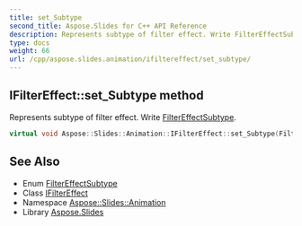 ```yaml
---
title: set_Subtype
second_title: Aspose.Slides for C++ API Reference
description: Represents subtype of filter effect. Write FilterEffectSubtype.
type: docs
weight: 66
url: /cpp/aspose.slides.animation/ifiltereffect/set_subtype/
---
```

## IFilterEffect::set_Subtype method


Represents subtype of filter effect. Write [FilterEffectSubtype](../../filtereffectsubtype/).

```cpp
virtual void Aspose::Slides::Animation::IFilterEffect::set_Subtype(FilterEffectSubtype value)=0
```

## See Also

* Enum [FilterEffectSubtype](../../filtereffectsubtype/)
* Class [IFilterEffect](../)
* Namespace [Aspose::Slides::Animation](../../)
* Library [Aspose.Slides](../../../)
